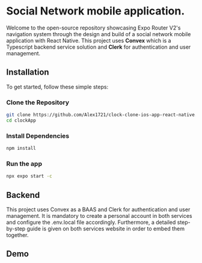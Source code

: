 # Social Network mobile application.
Welcome to the open-source repository showcasing Expo Router V2's navigation system through the design and build of a social network mobile application with React Native. This project uses **Convex** which is a Typescript backend service solution and **Clerk** for authentication and user management. 

## Installation

To get started, follow these simple steps:

### Clone the Repository

```bash
git clone https://github.com/Alex1721/clock-clone-ios-app-react-native.git
cd clockApp
```

### Install Dependencies

```bash
npm install
```

### Run the app

```bash
npx expo start -c
```

## Backend

This project uses Convex as a BAAS and Clerk for authentication and user management. It is mandatory to create a personal account in both services and configure the .env.local file accordingly. Furthermore, a detailed step-by-step guide is given on both services website in order to embed them together.

## Demo

